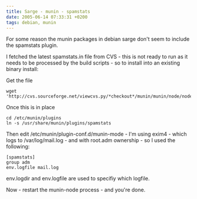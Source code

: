 ```yaml
---
title: Sarge - munin - spamstats
date: 2005-06-14 07:33:31 +0200
tags: debian, munin
---
```


For some reason the munin packages in debian sarge don't seem to include the spamstats plugin.

I fetched the latest spamstats.in file from CVS - this is not ready to run as it needs to be processed by the build scripts - so to install into an existing binary install:

Get the file

    wget 'http://cvs.sourceforge.net/viewcvs.py/*checkout*/munin/munin/node/node.d/spamstats.in'

Once this is in place

    cd /etc/munin/plugins
    ln -s /usr/share/munin/plugins/spamstats

Then edit /etc/munin/plugin-conf.d/munin-mode - I'm using exim4 - which logs to /var/log/mail.log - and with root.adm ownership - so I used the following:

    [spamstats]
    group adm
    env.logfile mail.log

env.logdir and env.logfile are used to specifiy which logfile.

Now - restart the munin-node process - and you're done.
